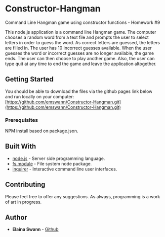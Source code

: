 # Constructor-Hangman
Command Line Hangman game using constructor functions - Homework #9

This node.js application is a command line Hangman game. The computer chooses a random word from a text file and prompts the user to select letters in order to guess the word. As correct letters are guessed, the letters are filled in. The user has 10 incorrect guesses available. When the user guesses the word or incorrect guesses are no longer available, the game ends. The user can then choose to play another game. Also, the user can type quit at any time to end the game and leave the application altogether.

## Getting Started

You should be able to download the files via the github pages link below and run locally on your computer:
[https://github.com/emswann/Constructor-Hangman.git](https://github.com/emswann/Constructor-Hangman.git)

### Prerequisites

NPM install based on package.json.

## Built With

* [node.js](https://nodejs.org/en/) - Server side programming language.
* [fs module](https://nodejs.org/api/fs.html) - File system node package.
* [inquirer](https://www.npmjs.com/package/inquirer) - Interactive command line user interfaces.

## Contributing

Please feel free to offer any suggestions. As always, programming is a work of art in progress.

## Author

* **Elaina Swann** - [Github](https://github.com/emswann)

